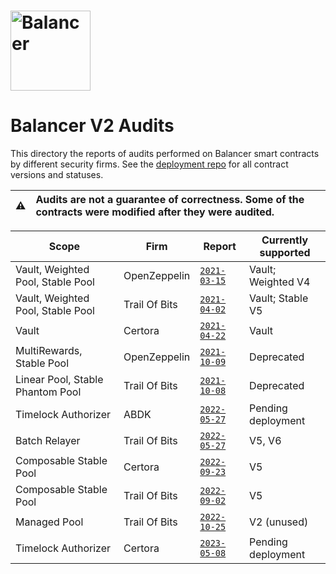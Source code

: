 # <img src="../../logo.svg" alt="Balancer" height="128px">

# Balancer V2 Audits

This directory the reports of audits performed on Balancer smart contracts by different security firms.
See the [deployment repo](https://github.com/balancer/balancer-deployments) for all contract versions and statuses.

| :warning: | Audits are not a guarantee of correctness. Some of the contracts were modified after they were audited.      |
| --------- | :----------------------------------------------------------------------------------------------------------- |

| Scope                             | Firm          | Report                                         | Currently supported |
| --------------------------------- | ------------- | ---------------------------------------------- | ------------------- |
| Vault, Weighted Pool, Stable Pool | OpenZeppelin  | [`2021-03-15`](./openzeppelin/2021-03-15.pdf)  | Vault; Weighted V4  |
| Vault, Weighted Pool, Stable Pool | Trail Of Bits | [`2021-04-02`](./trail-of-bits/2021-04-02.pdf) | Vault; Stable V5    |
| Vault                             | Certora       | [`2021-04-22`](./certora/2021-04-22.pdf)       | Vault               |
| MultiRewards, Stable Pool         | OpenZeppelin  | [`2021-10-09`](./openzeppelin/2021-10-09.pdf)  | Deprecated          |
| Linear Pool, Stable Phantom Pool  | Trail Of Bits | [`2021-10-08`](./trail-of-bits/2021-10-08.pdf) | Deprecated          |
| Timelock Authorizer               | ABDK          | [`2022-05-27`](./abdk/2022-05-27.pdf)          | Pending deployment  |
| Batch Relayer                     | Trail Of Bits | [`2022-05-27`](./trail-of-bits/2022-05-27.pdf) | V5, V6              |
| Composable Stable Pool            | Certora       | [`2022-09-23`](./certora/2022-09-23.pdf)       | V5                  |
| Composable Stable Pool            | Trail Of Bits | [`2022-09-02`](./trail-of-bits/2022-09-02.pdf) | V5                  |
| Managed Pool                      | Trail Of Bits | [`2022-10-25`](./trail-of-bits/2022-10-25.pdf) | V2 (unused)         |
| Timelock Authorizer               | Certora       | [`2023-05-08`](./certora/2023-05-08.pdf)       | Pending deployment  |
